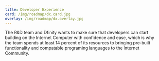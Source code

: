 ```yaml
---
title: Developer Experience
card: /img/roadmap/dx.card.jpg
overlay: /img/roadmap/dx.overlay.jpg
---
```

The R&D team and Dfinity wants to make sure that developers can start building on the Internet Computer with confidence and ease, which is why the team spends at least 14 percent of its resources to bringing pre-built functionality and compatable programing languages to the Internet Community. 

